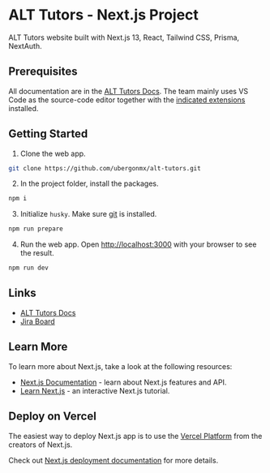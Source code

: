 # ALT Tutors - Next.js Project

ALT Tutors website built with Next.js 13, React, Tailwind CSS, Prisma, NextAuth.

## Prerequisites

All documentation are in the [ALT Tutors Docs](https://alt-tutors-docs.vercel.app/).
The team mainly uses VS Code as the source-code editor together with the [indicated extensions](https://alt-tutors-docs.vercel.app/getting-started/setup#vs-code-extensions) installed.

## Getting Started

1. Clone the web app.

```bash
git clone https://github.com/ubergonmx/alt-tutors.git
```

2. In the project folder, install the packages.

```bash
npm i
```

3. Initialize `husky`. Make sure [git](https://git-scm.com/downloads) is installed.

```bash
npm run prepare
```

4. Run the web app. Open [http://localhost:3000](http://localhost:3000) with your browser to see the result.

```bash
npm run dev
```

## Links

- [ALT Tutors Docs](https://alt-tutors-docs.vercel.app/)
- [Jira Board](https://alt-ahead.atlassian.net/jira/software/projects/ALT/boards/1)

## Learn More

To learn more about Next.js, take a look at the following resources:

- [Next.js Documentation](https://nextjs.org/docs) - learn about Next.js features and API.
- [Learn Next.js](https://nextjs.org/learn) - an interactive Next.js tutorial.

## Deploy on Vercel

The easiest way to deploy Next.js app is to use the [Vercel Platform](https://vercel.com/new?utm_medium=default-template&filter=next.js&utm_source=create-next-app&utm_campaign=create-next-app-readme) from the creators of Next.js.

Check out [Next.js deployment documentation](https://nextjs.org/docs/deployment) for more details.
